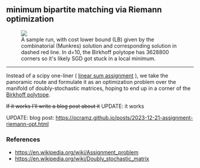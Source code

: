 ## minimum bipartite matching via Riemann optimization

<figure>
<img src="movie_10x10_s.gif" />
<figcaption>A sample run, with cost lower bound (LB) given by the combinatorial (Munkres) solution and corresponding solution in dashed red line. In d=10, the Birkhoff polytope has 3628800 corners so it's likely SGD got stuck in a local minimum.</figcaption>
</figure>

-----

Instead of a scipy one-liner ( [linear sum assignment](#assign) ), we take the panoramic route and formulate it as an optimization
problem over the manifold of doubly-stochastic matrices, hoping to end up in a corner of the [Birkhoff polytope](#birkhoff).

~~If it works I'll write a blog post about it~~ UPDATE: it works

UPDATE: blog post: https://ocramz.github.io/posts/2023-12-21-assignment-riemann-opt.html


### References

* <a href="#assign">https://en.wikipedia.org/wiki/Assignment_problem </a>
* <a href="#birkhoff">https://en.wikipedia.org/wiki/Doubly_stochastic_matrix </a>